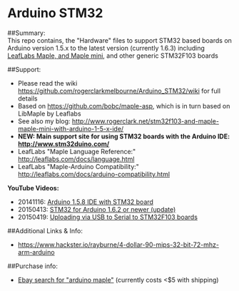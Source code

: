 Arduino STM32  
=============  

##Summary:  
This repo contains, the "Hardware" files to support STM32 based boards on Arduino version 1.5.x to the latest version (currently 1.6.3)  including [LeafLabs Maple, and Maple mini](http://www.leaflabs.com/about-maple/), and other generic STM32F103 boards  

##Support:  
* Please read the wiki  https://github.com/rogerclarkmelbourne/Arduino_STM32/wiki for full details  
* Based on https://github.com/bobc/maple-asp, which is in turn based on LibMaple by Leaflabs  
* See also my blog: http://www.rogerclark.net/stm32f103-and-maple-maple-mini-with-arduino-1-5-x-ide/  
* **NEW: Main support site for using STM32 boards with the Arduino IDE: http://www.stm32duino.com/**  
* LeafLabs "Maple Language Reference:" http://leaflabs.com/docs/language.html
* LeafLabs "Maple-Arduino Compatibility:" http://leaflabs.com/docs/arduino-compatibility.html

**YouTube Videos:** 
* 20141116: [Arduino 1.5.8 IDE with STM32 board](https://www.youtube.com/watch?v=-zwGnytGT8M)
* 20150413: [STM32 for Arduino 1.6.2 or newer (update)](https://www.youtube.com/watch?v=TePglhSkghg)
* 20150419: [Uploading via USB to Serial to STM32F103 boards](https://www.youtube.com/watch?v=G_RF0a0hrak)

##Additional Links & Info:  
* https://www.hackster.io/rayburne/4-dollar-90-mips-32-bit-72-mhz-arm-arduino  

##Purchase info:  
* [Ebay search for "arduino maple"](http://www.ebay.com/sch/i.html?_from=R40&_sacat=0&LH_BIN=1&_nkw=arduino+maple&_sop=15) (currently costs <$5 with shipping)
